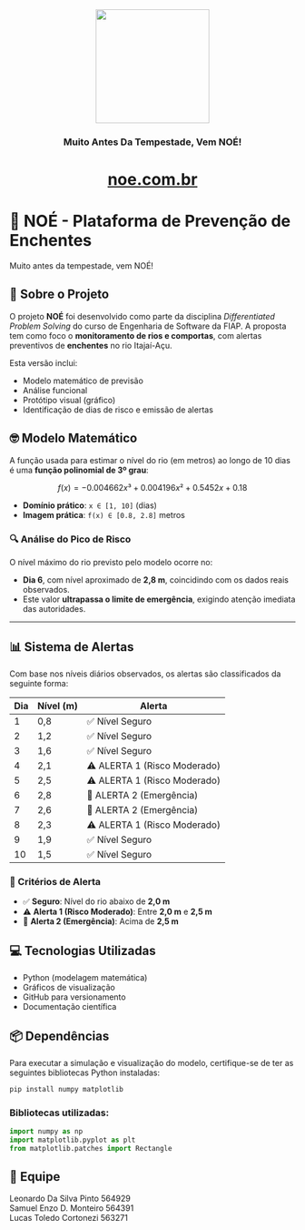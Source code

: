 <div align="center">

<img src="https://github.com/Gs-FIAP-NOE/Gs-FrontEnd-WebDev/raw/main/src/assets/img/logo-light.png" width="200px">

</div>

<div  align="center">

### Muito Antes Da Tempestade, Vem NOÉ!

# [noe.com.br](https://gs-fiap-noe.github.io/Gs-FrontEnd-WebDev/)
</div>


# 🌊 NOÉ - Plataforma de Prevenção de Enchentes

Muito antes da tempestade, vem NOÉ!

## 📃 Sobre o Projeto

O projeto **NOÉ** foi desenvolvido como parte da disciplina *Differentiated Problem Solving* do curso de Engenharia de Software da FIAP. A proposta tem como foco o **monitoramento de rios e comportas**, com alertas preventivos de **enchentes** no rio Itajaí-Açu.

Esta versão inclui:

- Modelo matemático de previsão
- Análise funcional
- Protótipo visual (gráfico)
- Identificação de dias de risco e emissão de alertas

## 🤓 Modelo Matemático

A função usada para estimar o nível do rio (em metros) ao longo de 10 dias é uma **função polinomial de 3º grau**:

```math
f(x) = −0.004662x³ + 0.004196x² + 0.5452x + 0.18
```

- **Domínio prático**: `x ∈ [1, 10]` (dias)
- **Imagem prática**: `f(x) ∈ [0.8, 2.8]` metros

### 🔍 Análise do Pico de Risco

O nível máximo do rio previsto pelo modelo ocorre no:

- **Dia 6**, com nível aproximado de **2,8 m**, coincidindo com os dados reais observados.
- Este valor **ultrapassa o limite de emergência**, exigindo atenção imediata das autoridades.

---

## 📊 Sistema de Alertas

Com base nos níveis diários observados, os alertas são classificados da seguinte forma:

| Dia  | Nível (m) | Alerta                      |
|------|-----------|-----------------------------|
| 1    | 0,8       | ✅ Nível Seguro              |
| 2    | 1,2       | ✅ Nível Seguro              |
| 3    | 1,6       | ✅ Nível Seguro              |
| 4    | 2,1       | ⚠ ALERTA 1 (Risco Moderado) |
| 5    | 2,5       | ⚠ ALERTA 1 (Risco Moderado) |
| 6    | 2,8       | 🚨 ALERTA 2 (Emergência)     |
| 7    | 2,6       | 🚨 ALERTA 2 (Emergência)     |
| 8    | 2,3       | ⚠ ALERTA 1 (Risco Moderado) |
| 9    | 1,9       | ✅ Nível Seguro              |
| 10   | 1,5       | ✅ Nível Seguro              |

### 🔔 Critérios de Alerta

- ✅ **Seguro**: Nível do rio abaixo de **2,0 m**
- ⚠ **Alerta 1 (Risco Moderado)**: Entre **2,0 m** e **2,5 m**
- 🚨 **Alerta 2 (Emergência)**: Acima de **2,5 m**

## 💻 Tecnologias Utilizadas

- Python (modelagem matemática)
- Gráficos de visualização
- GitHub para versionamento
- Documentação científica

## 📦 Dependências

Para executar a simulação e visualização do modelo, certifique-se de ter as seguintes bibliotecas Python instaladas:

```bash
pip install numpy matplotlib
```

### Bibliotecas utilizadas:

```python
import numpy as np
import matplotlib.pyplot as plt
from matplotlib.patches import Rectangle
```

## 👥 Equipe

Leonardo Da Silva Pinto 564929 <br>
Samuel Enzo D. Monteiro 564391 <br>
Lucas Toledo Cortonezi 563271 <br>